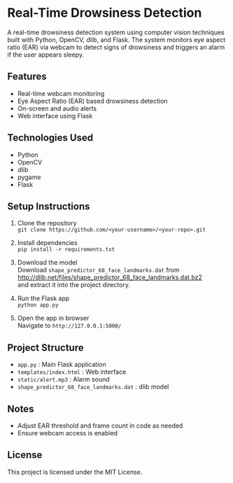 # Real-Time Drowsiness Detection

A real-time drowsiness detection system using computer vision techniques built with Python, OpenCV, dlib, and Flask. The system monitors eye aspect ratio (EAR) via webcam to detect signs of drowsiness and triggers an alarm if the user appears sleepy.

## Features

- Real-time webcam monitoring
- Eye Aspect Ratio (EAR) based drowsiness detection
- On-screen and audio alerts
- Web interface using Flask

## Technologies Used

- Python
- OpenCV
- dlib
- pygame
- Flask

## Setup Instructions

1. Clone the repository  
   `git clone https://github.com/<your-username>/<your-repo>.git`

2. Install dependencies  
   `pip install -r requirements.txt`

3. Download the model  
   Download `shape_predictor_68_face_landmarks.dat` from  
   http://dlib.net/files/shape_predictor_68_face_landmarks.dat.bz2  
   and extract it into the project directory.

4. Run the Flask app  
   `python app.py`

5. Open the app in browser  
   Navigate to `http://127.0.0.1:5000/`

## Project Structure

- `app.py` : Main Flask application
- `templates/index.html` : Web interface
- `static/alert.mp3` : Alarm sound
- `shape_predictor_68_face_landmarks.dat` : dlib model

## Notes

- Adjust EAR threshold and frame count in code as needed
- Ensure webcam access is enabled

## License

This project is licensed under the MIT License.
